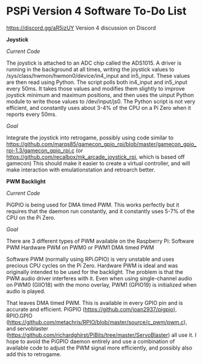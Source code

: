 # PSPi Version 4 Software To-Do List

https://discord.gg/aR5jzUY Version 4 discussion on Discord

**Joystick**

*Current Code*

The joystick is attached to an ADC chip called the ADS1015. A driver is running in the background at all times, writing the joystick values to /sys/class/hwmon/hwmon0/device/in4_input and in5_input. 
These values are then read using Python. The script polls both in4_input and in5_input every 50ms. It takes those values and modifies them slightly to improve joystick minimum and maximum positions, and then uses the uinput Python module to write those values to /dev/input/js0. 
The Python script is not very efficient, and constantly uses about 3-4% of the CPU on a Pi Zero when it reports every 50ms.

*Goal*

Integrate the joystick into retrogame, possibly using code similar to https://github.com/marqs85/gamecon_gpio_rpi/blob/master/gamecon_gpio_rpi-1.3/gamecon_gpio_rpi.c (or https://github.com/recalbox/mk_arcade_joystick_rpi, which is based off gamecon)
This should make it easier to create a virtual controller, and will make interaction with emulationstation and retroarch better.

**PWM Backlight**

*Current Code*

PiGPIO is being used for DMA timed PWM. This works perfectly but it requires that the daemon run constantly, and it constantly uses 5-7% of the CPU on the Pi Zero.

*Goal*

There are 3 different types of PWM available on the Raspberry Pi:
Software PWM
Hardware PWM on PWM0 or PWM1
DMA timed PWM

Software PWM (normally using RPi.GPIO) is very unstable and uses precious CPU cycles on the Pi Zero.
Hardware PWM is ideal and was originally intended to be used for the backlight. The problem is that the PWM audio driver interferes with it. Even when using single-channel audio on PWM0 (GIIO18) with the mono overlay, PWM1 (GPIO19) is initialized when audio is played.

That leaves DMA timed PWM. This is available in every GPIO pin and is accurate and efficient. PiGPIO (https://github.com/joan2937/pigpio), RPIO.GPIO (https://github.com/metachris/RPIO/blob/master/source/c_pwm/pwm.c), and servoblaster (https://github.com/richardghirst/PiBits/tree/master/ServoBlaster) all use it.
I hope to avoid the PiGPIO daemon entirely and use a combination of available code to adjust the PWM signal more efficiently, and possibly also add this to retrogame.